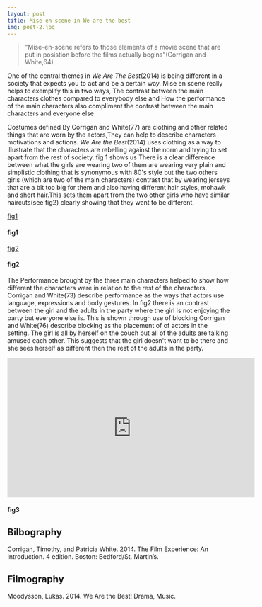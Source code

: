 ```yaml
---
layout: post
title: Mise en scene in We are the best
img: post-2.jpg
---
```

> "Mise-en-scene refers to those elements of a movie scene that are put in posistion before the films actually begins"(Corrigan and White,64)

One of the central themes in _We Are The Best_(2014) is being different in a society that
expects you to act and be a certain way. Mise en scene really helps to exemplify this in two ways,
The contrast between the main characters clothes compared to everybody else and How the performance of the main characters also compliment the contrast between the main characters and everyone else

Costumes defined By Corrigan and White(77) are clothing and other related things that are worn by the actors,They can help to describe characters motivations and actions. _We Are the Best_(2014) uses clothing as a way to illustrate that the characters are rebelling against the norm and trying to set apart from the rest of society. fig 1 shows us  There is a clear difference between what the girls are wearing two of them are wearing very plain and simplistic clothing that is synonymous with 80's style but the two others girls (which are two of the main characters) contrast that by wearing jerseys that are a bit too big for them and also having different hair styles, mohawk and short hair.This sets them apart from the two other girls who have similar haircuts(see fig2) clearly showing that they want to be different.


[fig1]({{site.baseurl}}/img/post2/fig1.jpg)
#### fig1

[fig2]({{site.baseurl}}/img/post2/fig2.jpg)
#### fig2

The Performance brought by the three main characters helped to show how different the characters were in relation to  the rest of the characters. Corrigan and White(73) describe performance as the ways that actors use language, expressions and body gestures. In fig2 there is an contrast between the girl and the adults in the party where the girl is not enjoying the party but everyone else is. This is shown through use of blocking Corrigan and White(76) describe blocking as the placement of of actors in the setting. The girl is all by herself on the couch but all of the adults are talking amused each other. This suggests that the girl doesn't want to be there and she sees herself as different then the rest of the adults in the party.

<iframe width="560" height="315" src="https://www.youtube.com/embed/QFOcXaXQsF4" frameborder="0" allowfullscreen></iframe>

#### fig3

## Bilbography
Corrigan, Timothy, and Patricia White. 2014. The Film Experience: An Introduction. 4 edition. Boston: Bedford/St. Martin’s.

## Filmography
Moodysson, Lukas. 2014. We Are the Best! Drama, Music.
